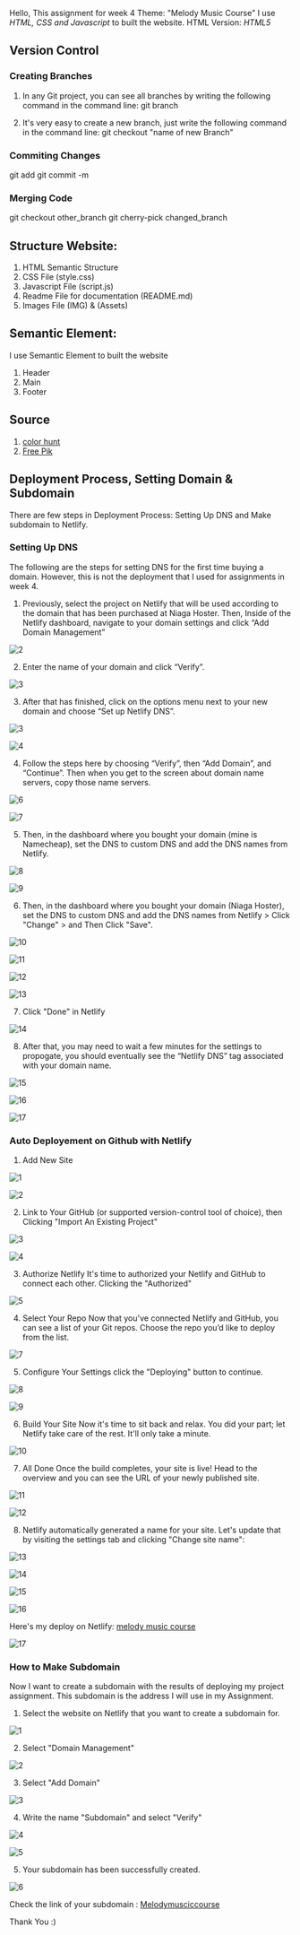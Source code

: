 Hello, This assignment for week 4
Theme: "Melody Music Course"
I use _HTML, CSS and Javascript_ to built the website.
HTML Version: _HTML5_

## Version Control

### Creating Branches

1. In any Git project, you can see all branches by writing the following command in the command line:
   git branch

2. It's very easy to create a new branch, just write the following command in the command line:
   git checkout "name of new Branch"

### Commiting Changes

git add <files>
git commit -m <message>

### Merging Code

git checkout other_branch
git cherry-pick changed_branch

## Structure Website:

1. HTML Semantic Structure
2. CSS File (style.css)
3. Javascript File (script.js)
4. Readme File for documentation (README.md)
5. Images File (IMG) & (Assets)

## Semantic Element:

I use Semantic Element to built the website

1. Header
2. Main
3. Footer

## Source

1. [color hunt](https://colorhunt.co/)
2. [Free Pik](https://www.freepik.com)

## Deployment Process, Setting Domain & Subdomain

There are few steps in Deployment Process: Setting Up DNS and Make subdomain to Netlify.

### Setting Up DNS
The following are the steps for setting DNS for the first time buying a domain. However, this is not the deployment that I used for assignments in week 4.

1. Previously, select the project on Netlify that will be used according to the domain that has been purchased at Niaga Hoster. Then, Inside of the Netlify dashboard, navigate to your domain settings and click “Add Domain Management”

![2](/Assets/image-54.png)

2. Enter the name of your domain and click “Verify”.

![3](/Assets/image-70.png)

3. After that has finished, click on the options menu next to your new domain and choose “Set up Netlify DNS”.

![3](/Assets/image-55.png)

![4](/Assets/image-56.png)

4. Follow the steps here by choosing “Verify”, then “Add Domain”, and “Continue”. Then when you get to the screen about domain name servers, copy those name servers.

![6](/Assets/image-58.png)

![7](/Assets/image-59.png)

5. Then, in the dashboard where you bought your domain (mine is Namecheap), set the DNS to custom DNS and add the DNS names from Netlify.

![8](/Assets/image-63.png)

![9](/Assets/image-64.png)

6. Then, in the dashboard where you bought your domain (Niaga Hoster), set the DNS to custom DNS and add the DNS names from Netlify > Click "Change" > and Then Click "Save".

![10](/Assets/image-61.png)

![11](/Assets/image-65.png)

![12](/Assets/image-66.png)

![13](/Assets/image-67.png)

7. Click "Done" in Netlify

![14](/Assets/image-68.png)

8. After that, you may need to wait a few minutes for the settings to propogate, you should eventually see the “Netlify DNS” tag associated with your domain name.

![15](/Assets/image-71.png)

![16](/Assets/image-72.png)

![17](/Assets/image-73.png)

### Auto Deployement on Github with Netlify

1. Add New Site

![1](/Assets/image.png)

![2](/Assets/image-1.png)

2. Link to Your GitHub (or supported version-control tool of choice), then Clicking "Import An Existing Project"

![3](/Assets/image-2.png)

![4](/Assets/image-3.png)

3. Authorize Netlify It's time to authorized your Netlify and GitHub to connect each other. Clicking the "Authorized"

![5](/Assets/image-4.png)

4. Select Your Repo Now that you've connected Netlify and GitHub, you can see a list of your Git repos. Choose the repo you’d like to deploy from the list.

![7](/Assets/image-5.png)

5. Configure Your Settings click the "Deploying" button to continue.

![8](/Assets/image-6.png)

![9](/Assets/image-7.png)

6. Build Your Site Now it's time to sit back and relax. You did your part; let Netlify take care of the rest. It'll only take a minute.

![10](/Assets/image-8.png)

7. All Done Once the build completes, your site is live! Head to the overview and you can see the URL of your newly published site.

![11](/Assets/image-9.png)

![12](/Assets/image-10.png)

8. Netlify automatically generated a name for your site. Let's update that by visiting the settings tab and clicking "Change site name":

![13](/Assets/image-11.png)

![14](/Assets/image-12.png)

![15](/Assets/image-13.png)

![16](/Assets/image-14.png)

Here's my deploy on Netlify:
[melody music course](melodymusiccourse.netlify.app)

![17](/Assets/image-16.png)

### How to Make Subdomain

Now I want to create a subdomain with the results of deploying my project assignment. This subdomain is the address I will use in my Assignment.

1. Select the website on Netlify that you want to create a subdomain for.

![1](/Assets/image-15.png)

2. Select "Domain Management"

![2](/Assets/image-17.png)

3. Select "Add Domain"

![3](/Assets/image-18.png)

4. Write the name "Subdomain" and select "Verify"

![4](/Assets/image-20.png)

![5](/Assets/image-19.png)

5. Your subdomain has been successfully created.

![6](/Assets/image-21.png)

Check the link of your subdomain : [Melodymusciccourse](http://melodymusiccourse.noviairawati.site/)

Thank You :)